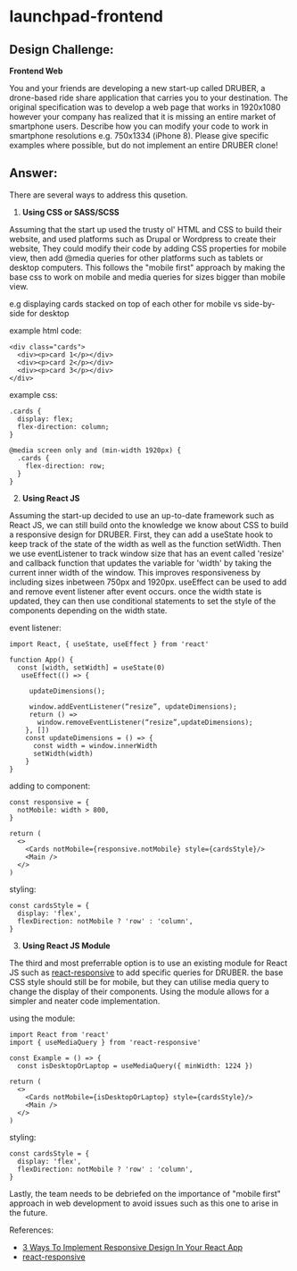 # launchpad-frontend

## Design Challenge:
**Frontend Web**

You and your friends are developing a new start-up called DRUBER, a drone-based ride share application that carries you to your destination. The original specification was to develop a web page that works in 1920x1080 however your company has realized that it is missing an entire market of smartphone users. Describe how you can modify your code to work in smartphone resolutions e.g. 750x1334 (iPhone 8). Please give specific examples where possible, but do not implement an entire DRUBER clone!

## Answer:

There are several ways to address this qusetion.
1. **Using CSS or SASS/SCSS**

Assuming that the start up used the trusty ol' HTML and CSS to build their website, and used platforms such as Drupal or Wordpress to create their 
website, They could modify their code by adding CSS properties for mobile view, then add @media queries for other platforms such as tablets or desktop computers. This follows the "mobile first" approach by making the base css to work on mobile and media queries for sizes bigger than mobile view.

e.g displaying cards stacked on top of each other for mobile vs side-by-side for desktop

example html code:
```
<div class="cards">
  <div><p>card 1</p></div>
  <div><p>card 2</p></div>
  <div><p>card 3</p></div>
</div>
```
example css:
```
.cards {
  display: flex;
  flex-direction: column;
}

@media screen only and (min-width 1920px) {
  .cards {
    flex-direction: row;
  }
}
```

2. **Using React JS**

Assuming the start-up decided to use an up-to-date framework such as React JS, we can still build onto the knowledge we know about CSS to build a responsive design for DRUBER. First, they can add a useState hook to keep track of the state of the width as well as the function setWidth. Then we use eventListener to track window size that has an event called 'resize' and callback function that updates the variable for 'width' by taking the current inner width of the window. This improves responsiveness by including sizes inbetween 750px and 1920px. useEffect can be used to add and remove event listener after event occurs. once the width state is updated, they can then use conditional statements to set the style of the components depending on the width state.

event listener:
```
import React, { useState, useEffect } from 'react'

function App() {
  const [width, setWidth] = useState(0)
   useEffect(() => { 

     updateDimensions();

     window.addEventListener(“resize”, updateDimensions);
     return () => 
       window.removeEventListener(“resize”,updateDimensions);
    }, [])
    const updateDimensions = () => {
      const width = window.innerWidth
      setWidth(width)
    }
}
```
adding to component:
```
const responsive = {
  notMobile: width > 800,
}

return (
  <>
    <Cards notMobile={responsive.notMobile} style={cardsStyle}/>
    <Main />
  </>
)
```
styling:
```
const cardsStyle = {
  display: 'flex',
  flexDirection: notMobile ? 'row' : 'column',
}
```

3. **Using React JS Module**

The third and most preferrable option is to use an existing module for React JS such as [react-responsive](https://www.npmjs.com/package/react-responsive) 
to add specific queries for DRUBER. the base CSS style should still be for mobile, but they can utilise media query to change the display of their components. Using the module allows for a simpler and neater code implementation.

using the module:
```
import React from 'react'
import { useMediaQuery } from 'react-responsive'

const Example = () => {
  const isDesktopOrLaptop = useMediaQuery({ minWidth: 1224 })

return (
  <>
    <Cards notMobile={isDesktopOrLaptop} style={cardsStyle}/>
    <Main />
  </>
)
```

styling:
```
const cardsStyle = {
  display: 'flex',
  flexDirection: notMobile ? 'row' : 'column',
}
```

Lastly, the team needs to be debriefed on the importance of "mobile first" approach in web development to avoid issues such as this one to arise in the future.

References:
- [3 Ways To Implement Responsive Design In Your React App](https://itnext.io/3-ways-to-implement-responsive-design-in-your-react-app-bcb6ee7eb424)
- [react-responsive](https://www.npmjs.com/package/react-responsive)
